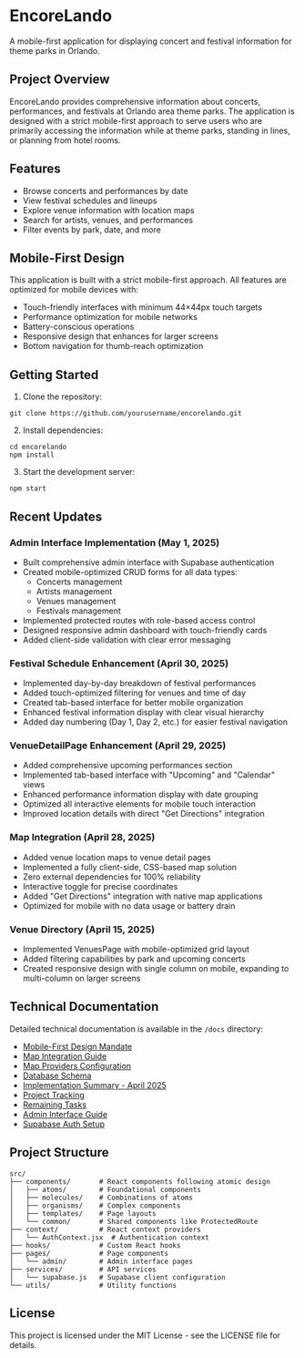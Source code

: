 # EncoreLando

A mobile-first application for displaying concert and festival information for theme parks in Orlando.

## Project Overview

EncoreLando provides comprehensive information about concerts, performances, and festivals at Orlando area theme parks. The application is designed with a strict mobile-first approach to serve users who are primarily accessing the information while at theme parks, standing in lines, or planning from hotel rooms.

## Features

- Browse concerts and performances by date
- View festival schedules and lineups
- Explore venue information with location maps
- Search for artists, venues, and performances
- Filter events by park, date, and more

## Mobile-First Design

This application is built with a strict mobile-first approach. All features are optimized for mobile devices with:

- Touch-friendly interfaces with minimum 44×44px touch targets
- Performance optimization for mobile networks
- Battery-conscious operations
- Responsive design that enhances for larger screens
- Bottom navigation for thumb-reach optimization

## Getting Started

1. Clone the repository:
```
git clone https://github.com/yourusername/encorelando.git
```

2. Install dependencies:
```
cd encorelando
npm install
```

3. Start the development server:
```
npm start
```

## Recent Updates

### Admin Interface Implementation (May 1, 2025)

- Built comprehensive admin interface with Supabase authentication
- Created mobile-optimized CRUD forms for all data types:
  - Concerts management
  - Artists management 
  - Venues management
  - Festivals management
- Implemented protected routes with role-based access control
- Designed responsive admin dashboard with touch-friendly cards
- Added client-side validation with clear error messaging

### Festival Schedule Enhancement (April 30, 2025)

- Implemented day-by-day breakdown of festival performances
- Added touch-optimized filtering for venues and time of day
- Created tab-based interface for better mobile organization
- Enhanced festival information display with clear visual hierarchy
- Added day numbering (Day 1, Day 2, etc.) for easier festival navigation

### VenueDetailPage Enhancement (April 29, 2025)

- Added comprehensive upcoming performances section
- Implemented tab-based interface with "Upcoming" and "Calendar" views
- Enhanced performance information display with date grouping
- Optimized all interactive elements for mobile touch interaction
- Improved location details with direct "Get Directions" integration

### Map Integration (April 28, 2025)

- Added venue location maps to venue detail pages
- Implemented a fully client-side, CSS-based map solution
- Zero external dependencies for 100% reliability
- Interactive toggle for precise coordinates
- Added "Get Directions" integration with native map applications
- Optimized for mobile with no data usage or battery drain

### Venue Directory (April 15, 2025)

- Implemented VenuesPage with mobile-optimized grid layout
- Added filtering capabilities by park and upcoming concerts
- Created responsive design with single column on mobile, expanding to multi-column on larger screens

## Technical Documentation

Detailed technical documentation is available in the `/docs` directory:

- [Mobile-First Design Mandate](docs/design/wireframes.md)
- [Map Integration Guide](docs/design/map-integration.md)
- [Map Providers Configuration](docs/design/map-providers-config.md)
- [Database Schema](docs/database/schema.sql)
- [Implementation Summary - April 2025](docs/project/implementation-summary-april2025.md)
- [Project Tracking](docs/project/project-tracking.md)
- [Remaining Tasks](docs/project/remaining-tasks.md)
- [Admin Interface Guide](docs/admin/admin-interface-guide.md)
- [Supabase Auth Setup](docs/admin/supabase-auth-setup.md)

## Project Structure

```
src/
├── components/       # React components following atomic design
│   ├── atoms/        # Foundational components
│   ├── molecules/    # Combinations of atoms
│   ├── organisms/    # Complex components
│   ├── templates/    # Page layouts
│   └── common/       # Shared components like ProtectedRoute
├── context/          # React context providers
│   └── AuthContext.jsx  # Authentication context
├── hooks/            # Custom React hooks
├── pages/            # Page components
│   └── admin/        # Admin interface pages
├── services/         # API services
│   └── supabase.js   # Supabase client configuration
└── utils/            # Utility functions
```

## License

This project is licensed under the MIT License - see the LICENSE file for details.
